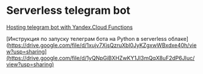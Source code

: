 # Serverless telegram bot
[Hosting telegram bot with Yandex.Cloud Functions](https://cloud.yandex.ru/docs/functions/tutorials/telegram-bot-serverless)

[Инструкция по запуску телеграм бота на Python в serverless облаке](https://drive.google.com/file/d/1xujv7XjsQzruXbl0JyKZgxwWBxdxe40h/view?usp=sharing](https://drive.google.com/file/d/1yQNpGiBXHZwKY1Jl3mQqX8uF2dP6JIuc/view?usp=sharing)
